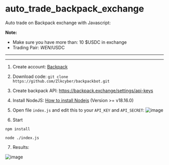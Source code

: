 # auto_trade_backpack_exchange


Auto trade on Backpack exchange with Javascript:


**Note:**
- Make sure you have more than: 10 $USDC in exchange
- Trading Pair: $WEN/$USDC
----------------------------
 

----------------------------
1. Create account: [Backpack](https://backpack.exchange/)

2. Download code: ``` git clone https://github.com/Zlkcyber/backpackbot.git ```

3. Create backpack API: https://backpack.exchange/settings/api-keys


4. Install NodeJS: [How to install Nodejs](https://www.geeksforgeeks.org/installation-of-node-js-on-windows) (Version >= v18.16.0) 

5. Open file ```index.js``` and edit this to your ```API_KEY``` and ```API_SECRET```:
  ![image](https://github.com/solotop999/auto_trade_backpack_exchange/assets/24671262/8626616b-ba7d-4943-bd32-e8a575f3af95)


6. Start
```
npm install
```
```
node ./index.js
```

7. Results:
   
![image](https://github.com/solotop999/auto_trade_backpack_exchange/assets/24671262/f22c04ed-df0e-4a2a-9715-e18a08ca83a4)


